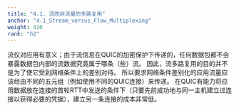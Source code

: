 ```yaml
---
title: "4.1. 流而非流量的多路复用"
anchor: "4.1_Stream_versus_Flow_Multiplexing"
weight: 410
rank: "h2"
---
```


流仅对应用有意义；由于流信息在QUIC的加密保护下传递的，任何数据包都不会暴露数据包内部的流数据究竟属于哪条（些）流。
因此，流多路复用的目的并不是为了使它受到网络条件上的差别对待。
所以要求网络条件差别化的应用流量应该经由不同的五元组（例如使用不同的QUIC连接）来传递。
在QUIC有能力将应用数据放在连接的首轮RTT中发送的条件下（只要先前成功地与同一主机建立过连接以获得必要的凭据），建立另一条连接的成本非常低。
